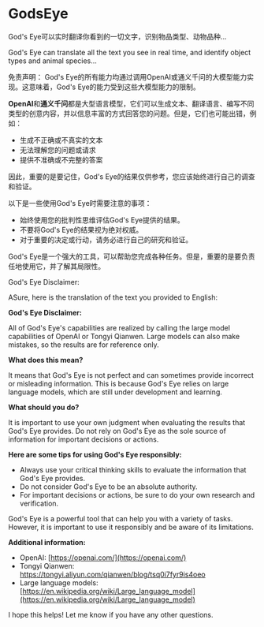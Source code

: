 # GodsEye
God's Eye可以实时翻译你看到的一切文字，识别物品类型、动物品种...

God's Eye can translate all the text you see in real time, and identify object types and animal species...

免责声明：
God's Eye的所有能力均通过调用OpenAI或通义千问的大模型能力实现。这意味着，God's Eye的能力受到这些大模型能力的限制。

**OpenAI**和**通义千问**都是大型语言模型，它们可以生成文本、翻译语言、编写不同类型的创意内容，并以信息丰富的方式回答您的问题。但是，它们也可能出错，例如：

* 生成不正确或不真实的文本
* 无法理解您的问题或请求
* 提供不准确或不完整的答案

因此，重要的是要记住，God's Eye的结果仅供参考，您应该始终进行自己的调查和验证。

以下是一些使用God's Eye时需要注意的事项：

* 始终使用您的批判性思维评估God's Eye提供的结果。
* 不要将God's Eye的结果视为绝对权威。
* 对于重要的决定或行动，请务必进行自己的研究和验证。

God's Eye是一个强大的工具，可以帮助您完成各种任务。但是，重要的是要负责任地使用它，并了解其局限性。



God's Eye Disclaimer:

ASure, here is the translation of the text you provided to English:

**God's Eye Disclaimer:**

All of God's Eye's capabilities are realized by calling the large model capabilities of OpenAI or Tongyi Qianwen. Large models can also make mistakes, so the results are for reference only.

**What does this mean?**

It means that God's Eye is not perfect and can sometimes provide incorrect or misleading information. This is because God's Eye relies on large language models, which are still under development and learning.

**What should you do?**

It is important to use your own judgment when evaluating the results that God's Eye provides. Do not rely on God's Eye as the sole source of information for important decisions or actions.

**Here are some tips for using God's Eye responsibly:**

* Always use your critical thinking skills to evaluate the information that God's Eye provides.
* Do not consider God's Eye to be an absolute authority.
* For important decisions or actions, be sure to do your own research and verification.

God's Eye is a powerful tool that can help you with a variety of tasks. However, it is important to use it responsibly and be aware of its limitations.

**Additional information:**

* OpenAI: [https://openai.com/](https://openai.com/)
* Tongyi Qianwen: https://tongyi.aliyun.com/qianwen/blog/tsq0i7fyr9is4oeo
* Large language models: [https://en.wikipedia.org/wiki/Large_language_model](https://en.wikipedia.org/wiki/Large_language_model)

I hope this helps! Let me know if you have any other questions.
